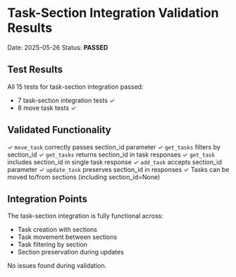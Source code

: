 # Task-Section Integration Validation Results

Date: 2025-05-26
Status: **PASSED**

## Test Results

All 15 tests for task-section integration passed:
- 7 task-section integration tests ✓
- 8 move task tests ✓

## Validated Functionality

✓ `move_task` correctly passes section_id parameter
✓ `get_tasks` filters by section_id
✓ `get_tasks` returns section_id in task responses
✓ `get_task` includes section_id in single task response
✓ `add_task` accepts section_id parameter
✓ `update_task` preserves section_id in responses
✓ Tasks can be moved to/from sections (including section_id=None)

## Integration Points

The task-section integration is fully functional across:
- Task creation with sections
- Task movement between sections
- Task filtering by section
- Section preservation during updates

No issues found during validation.
